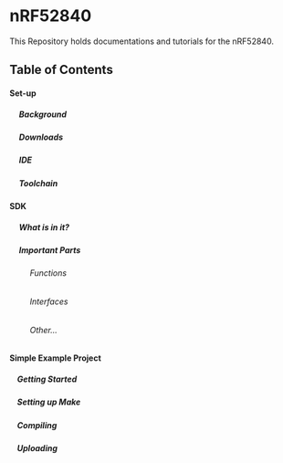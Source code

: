# nRF52840
This Repository holds documentations and tutorials for the nRF52840.
## Table of Contents
#### Set-up
##### &nbsp;&nbsp;&nbsp;&nbsp; Background
##### &nbsp;&nbsp;&nbsp;&nbsp; Downloads
##### &nbsp;&nbsp;&nbsp;&nbsp; IDE
##### &nbsp;&nbsp;&nbsp;&nbsp; Toolchain

#### SDK
##### &nbsp;&nbsp;&nbsp;&nbsp; What is in it?
##### &nbsp;&nbsp;&nbsp;&nbsp; Important Parts
###### &nbsp;&nbsp;&nbsp;&nbsp;&nbsp;&nbsp;&nbsp;&nbsp; Functions
###### &nbsp;&nbsp;&nbsp;&nbsp;&nbsp;&nbsp;&nbsp;&nbsp; Interfaces
###### &nbsp;&nbsp;&nbsp;&nbsp;&nbsp;&nbsp;&nbsp;&nbsp; Other...


#### Simple Example Project
##### &nbsp;&nbsp;&nbsp;&nbsp;Getting Started
##### &nbsp;&nbsp;&nbsp;&nbsp;Setting up Make
##### &nbsp;&nbsp;&nbsp;&nbsp;Compiling
##### &nbsp;&nbsp;&nbsp;&nbsp;Uploading
